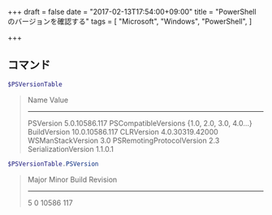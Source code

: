 +++
draft = false
date = "2017-02-13T17:54:00+09:00"
title = "PowerShell のバージョンを確認する"
tags = [
    "Microsoft",
    "Windows",
    "PowerShell",
]

+++

## コマンド

```PowerShell
$PSVersionTable
```

> Name                           Value
> ----                           -----
> PSVersion                      5.0.10586.117
> PSCompatibleVersions           {1.0, 2.0, 3.0, 4.0...}
> BuildVersion                   10.0.10586.117
> CLRVersion                     4.0.30319.42000
> WSManStackVersion              3.0
> PSRemotingProtocolVersion      2.3
> SerializationVersion           1.1.0.1


```PowerShell
$PSVersionTable.PSVersion
```

> Major  Minor  Build  Revision
> -----  -----  -----  --------
> 5      0      10586  117

